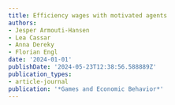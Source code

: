 ```yaml
---
title: Efficiency wages with motivated agents
authors:
- Jesper Armouti-Hansen
- Lea Cassar
- Anna Dereky
- Florian Engl
date: '2024-01-01'
publishDate: '2024-05-23T12:38:56.588889Z'
publication_types:
- article-journal
publication: '*Games and Economic Behavior*'
---
```

